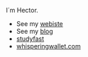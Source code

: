 I´m Hector.

* See my [webiste](https://hectoragvz.github.io/)
* See my [blog](https://hectoragvz.substack.com/)
* [studyfast](https://drive.google.com/file/d/1iQjzuPa1f7yXUnBoaSvjK4eBs82cUmI9/view?usp=drive_link)
* [whisperingwallet.com](https://drive.google.com/file/d/1SwKYeWGPY7yt54um1eBI_xRn_KRQtd7J/view?usp=sharing)
